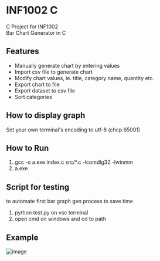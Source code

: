 # INF1002 C
C Project for INF1002   
Bar Chart Generator in C

## Features
- Manually generate chart by entering values  
- Import csv file to generate chart  
- Modify chart values, ie. title, category name, quantity etc.  
- Export chart to file  
- Export dataset to csv file  
- Sort categories  

## How to display graph
Set your own terminal's encoding to utf-8 (chcp 65001)

## How to Run
1. gcc -o a.exe index.c src/*.c -lcomdlg32 -lwinmm
2. a.exe

## Script for testing
to automate first bar graph gen process to save time
1. python test.py on vsc terminal
2. open cmd on windows and cd to path

## Example
![image](https://github.com/platypus27/inf1002_c/assets/84365804/ec0f33d2-9f72-4613-beea-84f795bea153)
